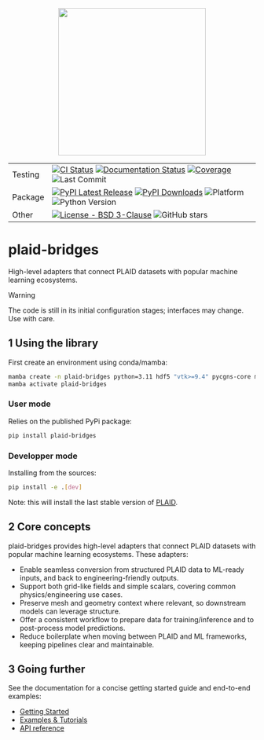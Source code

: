 <div align="center">
<img src="https://plaid-lib.github.io/assets/images/plaid-bridges-logo.png" width="300">
</div>

| | |
| --- | --- |
| Testing | [![CI Status](https://github.com/PLAID-lib/plaid-bridges/actions/workflows/testing.yml/badge.svg)](https://github.com/PLAID-lib/plaid-bridges/actions/workflows/testing.yml) [![Documentation Status](https://readthedocs.org/projects/plaid-bridges/badge/?version=latest)](https://plaid-bridges.readthedocs.io/en/latest/?badge=latest) [![Coverage](https://codecov.io/gh/plaid-lib/plaid-bridges/branch/main/graph/badge.svg)](https://app.codecov.io/gh/plaid-lib/plaid-bridges/tree/main?search=&displayType=list) ![Last Commit](https://img.shields.io/github/last-commit/PLAID-lib/plaid-bridges/main) |
| Package | [![PyPI Latest Release](https://img.shields.io/pypi/v/plaid-bridges.svg)](https://pypi.org/project/plaid-bridges/) [![PyPI Downloads](https://static.pepy.tech/badge/plaid-bridges)](https://pepy.tech/projects/plaid-bridges) ![Platform](https://img.shields.io/badge/platform-any-blue) ![Python Version](https://img.shields.io/pypi/pyversions/plaid-bridges)  |
| Other | [![License - BSD 3-Clause](https://anaconda.org/conda-forge/plaid/badges/license.svg)](https://github.com/PLAID-lib/plaid-bridges/blob/main/LICENSE.txt) ![GitHub stars](https://img.shields.io/github/stars/PLAID-lib/plaid-bridges?style=social)|


# plaid-bridges

High-level adapters that connect PLAID datasets with popular machine learning ecosystems.


> [!WARNING]
> The code is still in its initial configuration stages; interfaces may change. Use with care.


## 1 Using the library

First create an environment using conda/mamba:

```bash
mamba create -n plaid-bridges python=3.11 hdf5 "vtk>=9.4" pycgns-core muscat-core=2.5 -c conda-forge
mamba activate plaid-bridges
```

### User mode

Relies on the published PyPi package:

```bash
pip install plaid-bridges
```

### Developper mode

Installing from the sources:

```bash
pip install -e .[dev]
```

Note: this will install the last stable version of [PLAID](https://github.com/PLAID-lib/plaid-bridges).

## 2 Core concepts

plaid-bridges provides high-level adapters that connect PLAID datasets with popular machine learning ecosystems. These adapters:

- Enable seamless conversion from structured PLAID data to ML-ready inputs, and back to engineering-friendly outputs.
- Support both grid-like fields and simple scalars, covering common physics/engineering use cases.
- Preserve mesh and geometry context where relevant, so downstream models can leverage structure.
- Offer a consistent workflow to prepare data for training/inference and to post-process model predictions.
- Reduce boilerplate when moving between PLAID and ML frameworks, keeping pipelines clear and maintainable.

## 3 Going further

See the documentation for a concise getting started guide and end-to-end examples:
- [Getting Started](https://plaid-bridges.readthedocs.io/en/latest/source/getting_started.html)
- [Examples & Tutorials](https://plaid-bridges.readthedocs.io/en/latest/source/notebooks.html)
- [API reference](https://plaid-bridges.readthedocs.io/en/latest/autoapi/plaid_bridges/index.html)
